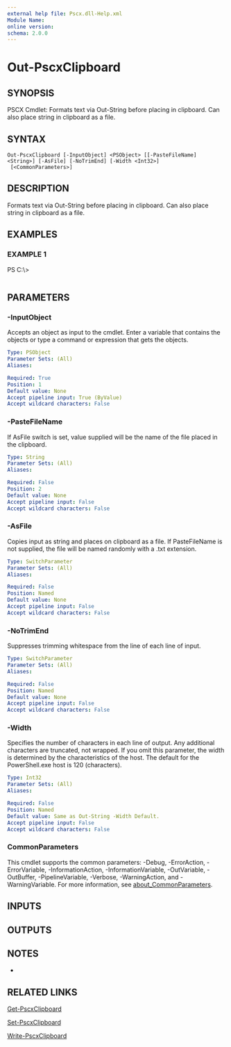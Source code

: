 ```yaml
---
external help file: Pscx.dll-Help.xml
Module Name:
online version:
schema: 2.0.0
---
```


# Out-PscxClipboard

## SYNOPSIS
PSCX Cmdlet: Formats text via Out-String before placing in clipboard.
Can also place string in clipboard as a file.

## SYNTAX

```
Out-PscxClipboard [-InputObject] <PSObject> [[-PasteFileName] <String>] [-AsFile] [-NoTrimEnd] [-Width <Int32>]
 [<CommonParameters>]
```

## DESCRIPTION
Formats text via Out-String before placing in clipboard.
Can also place string in clipboard as a file.

## EXAMPLES

### EXAMPLE 1
PS C:\\\>

```

```

## PARAMETERS

### -InputObject
Accepts an object as input to the cmdlet.
Enter a variable that contains the objects or type a command or expression that gets the objects.

```yaml
Type: PSObject
Parameter Sets: (All)
Aliases:

Required: True
Position: 1
Default value: None
Accept pipeline input: True (ByValue)
Accept wildcard characters: False
```

### -PasteFileName
If AsFile switch is set, value supplied will be the name of the file placed in the clipboard.

```yaml
Type: String
Parameter Sets: (All)
Aliases:

Required: False
Position: 2
Default value: None
Accept pipeline input: False
Accept wildcard characters: False
```

### -AsFile
Copies input as string and places on clipboard as a file.
If PasteFileName is not supplied, the file will be named randomly with a .txt extension.

```yaml
Type: SwitchParameter
Parameter Sets: (All)
Aliases:

Required: False
Position: Named
Default value: None
Accept pipeline input: False
Accept wildcard characters: False
```

### -NoTrimEnd
Suppresses trimming whitespace from the line of each line of input.

```yaml
Type: SwitchParameter
Parameter Sets: (All)
Aliases:

Required: False
Position: Named
Default value: None
Accept pipeline input: False
Accept wildcard characters: False
```

### -Width
Specifies the number of characters in each line of output.
Any additional characters are truncated, not wrapped.
If you omit this parameter, the width is determined by the characteristics of the host.
The default for the PowerShell.exe host is 120 (characters).

```yaml
Type: Int32
Parameter Sets: (All)
Aliases:

Required: False
Position: Named
Default value: Same as Out-String -Width Default.
Accept pipeline input: False
Accept wildcard characters: False
```

### CommonParameters
This cmdlet supports the common parameters: -Debug, -ErrorAction, -ErrorVariable, -InformationAction, -InformationVariable, -OutVariable, -OutBuffer, -PipelineVariable, -Verbose, -WarningAction, and -WarningVariable. For more information, see [about_CommonParameters](http://go.microsoft.com/fwlink/?LinkID=113216).

## INPUTS

## OUTPUTS

## NOTES
*

## RELATED LINKS

[Get-PscxClipboard]()

[Set-PscxClipboard]()

[Write-PscxClipboard]()

